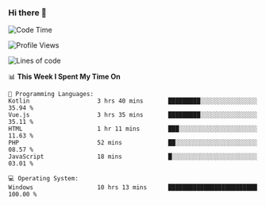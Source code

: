 ### Hi there 👋
<!--START_SECTION:waka-->
![Code Time](http://img.shields.io/badge/Code%20Time-31%20hrs%2013%20mins-blue)

![Profile Views](http://img.shields.io/badge/Profile%20Views-0-blue)

![Lines of code](https://img.shields.io/badge/From%20Hello%20World%20I%27ve%20Written-294.6%20thousand%20lines%20of%20code-blue)

📊 **This Week I Spent My Time On** 

```text
💬 Programming Languages: 
Kotlin                   3 hrs 40 mins       █████████░░░░░░░░░░░░░░░░   35.94 % 
Vue.js                   3 hrs 35 mins       █████████░░░░░░░░░░░░░░░░   35.11 % 
HTML                     1 hr 11 mins        ███░░░░░░░░░░░░░░░░░░░░░░   11.63 % 
PHP                      52 mins             ██░░░░░░░░░░░░░░░░░░░░░░░   08.57 % 
JavaScript               18 mins             █░░░░░░░░░░░░░░░░░░░░░░░░   03.01 % 

💻 Operating System: 
Windows                  10 hrs 13 mins      █████████████████████████   100.00 % 
```


<!--END_SECTION:waka-->
<!--
**AnimeruFR/AnimeruFR** is a ✨ _special_ ✨ repository because its `README.md` (this file) appears on your GitHub profile.

Here are some ideas to get you started:

- 🔭 I’m currently working on ...
- 🌱 I’m currently learning ...
- 👯 I’m looking to collaborate on ...
- 🤔 I’m looking for help with ...
- 💬 Ask me about ...
- 📫 How to reach me: ...
- 😄 Pronouns: ...
- ⚡ Fun fact: ...
-->
